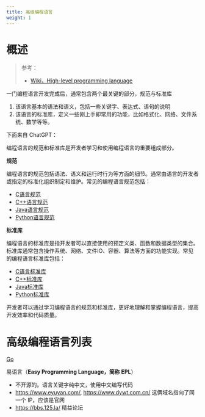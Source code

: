 ```yaml
---
title: 高级编程语言
weight: 1
---
```


# 概述

> 参考：
> 
> - [Wiki，High-level programming language](https://en.wikipedia.org/wiki/High-level_programming_language)

一门编程语言开发完成后，通常包含两个最关键的部分，规范与标准库

1. 该语言基本的语法和语义，包括一些关键字、表达式、语句的说明
2. 该语言的标准库，定义一些刚上手即常用的功能，比如格式化、网络、文件系统、数学等等。

下面来自 ChatGPT：

编程语言的规范和标准库是开发者学习和使用编程语言的重要组成部分。

**规范**

编程语言的规范包括语法、语义和运行时行为等方面的细节。通常由语言的开发者或指定的标准化组织制定和维护。常见的编程语言规范包括：

-   [C语言规范](https://www.iso.org/standard/74528.html)
-   [C++语言规范](https://isocpp.org/std/the-standard)
-   [Java语言规范](https://docs.oracle.com/javase/specs/)
-   [Python语言规范](https://www.python.org/dev/peps/)

**标准库**

编程语言的标准库是指开发者可以直接使用的预定义类、函数和数据类型的集合。标准库通常包含操作系统、网络、文件IO、容器、算法等方面的功能实现。常见的编程语言标准库包括：

-   [C语言标准库](https://en.cppreference.com/w/c)
-   [C++标准库](https://en.cppreference.com/w/cpp)
-   [Java标准库](https://docs.oracle.com/en/java/javase/13/docs/api/index.html)
-   [Python标准库](https://docs.python.org/3/library/)

开发者可以通过学习编程语言的规范和标准库，更好地理解和掌握编程语言，提高开发效率和代码质量。

# 高级编程语言列表

[Go](docs/2.编程/高级编程语言/Go/Go.md)

易语言（**Easy Programming Language，简称 EPL**）

- 不开源的。语言关键字纯中文，使用中文编写代码
- https://www.eyuyan.com/, https://www.dywt.com.cn/ 这俩域名指向了同一个 IP，应该是官网
- https://bbs.125.la/ 精益论坛
